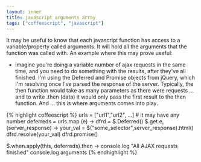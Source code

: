 ```yaml
---
layout: inner
title: javascript arguments array
tags: ["coffeescript", "javascript"]
---
```


It may be useful to know that each javascript function has access to a variable/property called arguments. It will hold all the arguments that the function was called with. An example where this may prove useful:

- imagine you're doing a variable number of ajax requests in the same time, and you need to do something with the results, after they've all finished. I'm using the Deferred and Promise objects from jQuery, which I'm resolving once I've parsed the response of the server. Typically, the then function would take as many parameters as there were requests ... and to write .then (data) it would only pass the first result to the then function. And ... this is where arguments comes into play.

{% highlight coffeescript %}
urls   = ["url1","url2", ...] # it may have any number
deferreds = urls.map (e) -> 
  dfrd    = $.Deferred()
  $.get e, (server_response) ->
    your_val  = $("some_selector",server_response).html()
    dfrd.resolve(your_val)
  dfrd.promise()

$.when.apply(this, deferreds).then ->
  console.log "All AJAX requests finished"
  console.log arguments
{% endhighlight %}
